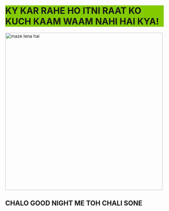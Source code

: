 <!DOCTYPE html>
<body>
<html>

<h1 style="background-color:rgb(131, 202, 0);">KY KAR RAHE HO ITNI RAAT KO KUCH KAAM WAAM NAHI HAI KYA!</h1>
<img src="https://64.media.tumblr.com/f3330beb5c5bc76eb677cf064efb7e2c/4b8a465768460330-3f/s640x960/c38b1a48a9974a49b1ddfe48935452edfeb520c8.gif" alt="maze lena hai" width="500" height="500">
<h2>CHALO GOOD NIGHT ME TOH CHALI SONE</h2>
</html>
</body>
